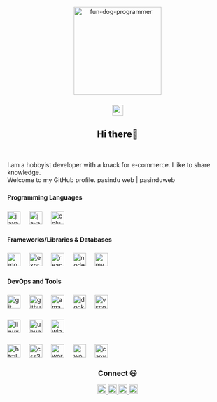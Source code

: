 <!--
**pasinduweb/pasinduweb** is a ✨ _special_ ✨ repository because its `README.md` (this file) appears on your GitHub profile.
-->

<!--
<div align="center">
  <img height="150" src="https://camo.githubusercontent.com/62da68eb62b1e5f175f7d1f0191dd89a653d7908feb22d37d4a0ab07365d6791/68747470733a2f2f6d656469612e67697068792e636f6d2f6d656469612f4d3967624264396e6244724f5475314d71782f67697068792e676966"  />
</div>
-->

<br clear="both">
<div align="center">
  
</div>

<div align="center">
  <img src="https://media.giphy.com/media/WtTnAfZn6aVJfBzlN3/giphy.gif" alt="fun-dog-programmer" height="200">
</div>


###

<!--
<div align="center">
  <a href="https://www.linkedin.com/in/pasinduweb/" target="_blank">
    <img src="https://img.shields.io/static/v1?message=LinkedIn&logo=linkedin&label=&color=0077B5&logoColor=white&labelColor=&style=for-the-badge" height="25" alt="linkedin logo"  />
  </a>
  <a href="https://www.youtube.com/@idealbit" target="_blank">
    <img src="https://img.shields.io/static/v1?message=Youtube&logo=youtube&label=&color=FF0000&logoColor=white&labelColor=&style=for-the-badge" height="25" alt="youtube logo"  />
  </a>
  <a href="https://www.facebook.com/pasinduweb" target="_blank">
    <img src="https://img.shields.io/static/v1?message=facebook&logo=facebook&label=&color=0077B5&logoColor=white&labelColor=&style=for-the-badge" height="25" alt="facebook logo"  />
  </a>
  <a href="https://wa.me/+94762319687" target="_blank">
    <img src="https://img.shields.io/static/v1?message=WhatsApp&logo=whatsapp&label=&color=1DA1F2&logoColor=white&labelColor=&style=for-the-badge" height="25" alt="twitter logo"  />
  </a>
</div>
-->

###

<!--
<div align="center">
  <img src="https://visitor-badge.laobi.icu/badge?page_id=pasinduweb&"  />
</div>
-->

<!--
<div align="center">
  <a href="mailto:algopasindu@gmail.com" target="_blank">
    <img src="https://img.shields.io/badge/-Email-05122A?style=flat&logo=gmail" alt="FB">
  </a>
</div>
-->

<div align="center">
  <a href="mailto:algopasindu@gmail.com" target="_blank">
      <img src="https://img.shields.io/badge/-Email-05122A?style=flat&logo=gmail" height="25" alt="email logo"  />
  </a>
</div>

###

<h2 align="center">Hi there👋</h2>

<br clear="both">

<p align="left">I am a hobbyist developer with a knack for e-commerce. I like to share knowledge.<br>Welcome to my GitHub profile. pasindu web | pasinduweb</p>

###

<!--
- 🔭 I’m currently working on ...
- 🌱 I’m currently learning ...
- 👯 I’m looking to collaborate on ...
- 🤔 I’m looking for help with ...
- 💬 Ask me about ...
- 📫 How to reach me: ...
- 😄 Pronouns: ...
- ⚡ Fun fact: ...
-->

<!-- ### 🛠 &nbsp;Tech Stack

![AWS](https://img.shields.io/badge/-05122A?style=flat&logo=amazon-aws)&nbsp; -->

<h4 align="left">Programming Languages</h4>

###

<div align="left">
  <img src="https://skillicons.dev/icons?i=js" height="30" alt="javascript logo"  />
  <img width="12" />
  <img src="https://skillicons.dev/icons?i=java" height="30" alt="java logo"  />
  <img width="12" />
  <img src="https://skillicons.dev/icons?i=cpp" height="30" alt="cplusplus logo"  />
</div>

###

<h4 align="left">Frameworks/Libraries & Databases</h4>

###

<div align="left">
  <img src="https://skillicons.dev/icons?i=mongodb" height="30" alt="mongodb logo"  />
  <img width="12" />
  <img src="https://skillicons.dev/icons?i=express" height="30" alt="express logo"  />
  <img width="12" />
  <img src="https://skillicons.dev/icons?i=react" height="30" alt="react logo"  />
  <img width="12" />
  <img src="https://skillicons.dev/icons?i=nodejs" height="30" alt="nodejs logo"  />
  <img width="12" />
  <img src="https://skillicons.dev/icons?i=mysql" height="30" alt="mysql logo"  />
</div>

###

<h4 align="left">DevOps and Tools</h4>

###

<div align="left">
  <img src="https://skillicons.dev/icons?i=git" height="30" alt="git logo"  />
  <img width="12" />
  <img src="https://skillicons.dev/icons?i=github" height="30" alt="github logo"  />
  <img width="12" />
  <img src="https://skillicons.dev/icons?i=aws" height="30" alt="amazonwebservices logo"  />
  <img width="12" />
  <img src="https://skillicons.dev/icons?i=docker" height="30" alt="docker logo"  />
  <img width="12" />
  <img src="https://skillicons.dev/icons?i=vscode" height="30" alt="vscode logo"  />
</div>

###

<div align="left">
  <img src="https://skillicons.dev/icons?i=linux" height="30" alt="linux logo"  />
  <img width="12" />
  <img src="https://cdn.jsdelivr.net/gh/devicons/devicon/icons/ubuntu/ubuntu-plain.svg" height="30" alt="ubuntu logo"  />
  <img width="12" />
  <img src="https://cdn.simpleicons.org/windows/0078D6" height="30" alt="windows8 logo"  />
</div>

###

<div align="left">
  <img src="https://skillicons.dev/icons?i=html" height="30" alt="html5 logo"  />
  <img width="12" />
  <img src="https://skillicons.dev/icons?i=css" height="30" alt="css3 logo"  />
  <img width="12" />
  <img src="https://skillicons.dev/icons?i=wordpress" height="30" alt="wordpress logo"  />
  <img width="12" />
  <img src="https://cdn.jsdelivr.net/gh/devicons/devicon/icons/woocommerce/woocommerce-original.svg" height="30" alt="woocommerce logo"  />
  <img width="12" />
  <img src="https://cdn.jsdelivr.net/gh/devicons/devicon/icons/canva/canva-original.svg" height="30" alt="canva logo"  />
</div>

###

<h3 align="center">Connect 😃</h3>

<div align="center">
  <a href="https://www.linkedin.com/in/pasinduweb/" target="_blank">
    <img src="https://img.shields.io/badge/-LinkedIn-05122A?style=flat&logo=linkedin" height="20" alt="LinkedIn">
  </a>
  <a href="https://www.youtube.com/@idealbit" target="_blank">
    <img src="https://img.shields.io/badge/-YouTube-05122A?style=flat&logo=youtube" height="20" alt="YouTube">
  </a>
  <a href="https://www.facebook.com/pasinduweb" target="_blank">
    <img src="https://img.shields.io/badge/-facebook-05122A?style=flat&logo=facebook" height="20" alt="Facebook">
  </a>
  <a href="https://wa.me/+94762319687" target="_blank">
    <img src="https://img.shields.io/badge/-WhatsApp-05122A?style=flat&logo=whatsapp" height="20" alt="WhatApp">
  </a>
</div>

###
